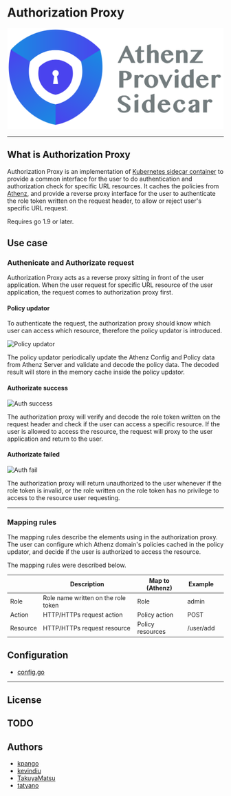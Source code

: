 # Authorization Proxy

![logo](./images/logo.png)

---

## What is Authorization Proxy

Authorization Proxy is an implementation of [Kubernetes sidecar container](https://kubernetes.io/blog/2015/06/the-distributed-system-toolkit-patterns/) to provide a common interface for the user to do authentication and authorization check for specific URL resources. It caches the policies from [Athenz](https://github.com/yahoo/athenz), and provide a reverse proxy interface for the user to authenticate the role token written on the request header, to allow or reject user's specific URL request.

Requires go 1.9 or later.

## Use case

### Authenicate and Authorizate request

Authorization Proxy acts as a reverse proxy sitting in front of the user application. When the user request for specific URL resource of the user application, the request comes to authorization proxy first.

#### Policy updator

To authenticate the request, the authorization proxy should know which user can access which resource, therefore the policy updator is introduced.

![Policy updator](./doc/assets/auth_proxy_policy_updator.png)

The policy updator periodically update the Athenz Config and Policy data from Athenz Server and validate and decode the policy data. The decoded result will store in the memory cache inside the policy updator.

#### Authorizate success

![Auth success](./doc/assets/auth_proxy_use_case_auth_success.png)

The authorization proxy will verify and decode the role token written on the request header and check if the user can access a specific resource. If the user is allowed to access the resource, the request will proxy to the user application and return to the user.

#### Authorizate failed

![Auth fail](./doc/assets/auth_proxy_use_case_auth_failed.png)

The authorization proxy will return unauthorized to the user whenever if the role token is invalid, or the role written on the role token has no privilege to access to the resource user requesting.

---

### Mapping rules

The mapping rules describe the elements using in the authorization proxy. The user can configure which Athenz domain's policies cached in the policy updator, and decide if the user is authorized to access the resource.

The mapping rules were described below.

|          | Description                         | Map to (Athenz)  | Example   |   |
|----------|-------------------------------------|------------------|-----------|---|
| Role     | Role name written on the role token | Role             | admin     |   |
| Action   | HTTP/HTTPs request action           | Policy action    | POST      |   |
| Resource | HTTP/HTTPs request resource         | Policy resources | /user/add |   |

## Configuration

- [config.go](./config/config.go)

---

## License

## TODO

## Authors

- [kpango](https://github.com/kpango)
- [kevindiu](https://github.com/kevindiu)
- [TakuyaMatsu](https://github.com/TakuyaMatsu)
- [tatyano](https://github.com/tatyano)